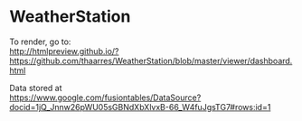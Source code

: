 # WeatherStation


To render, go to:<br>
    http://htmlpreview.github.io/?https://github.com/thaarres/WeatherStation/blob/master/viewer/dashboard.html<br>
    
Data stored at<br>
    https://www.google.com/fusiontables/DataSource?docid=1jQ_Jnnw26pWU05sGBNdXbXlvxB-66_W4fuJgsTG7#rows:id=1
